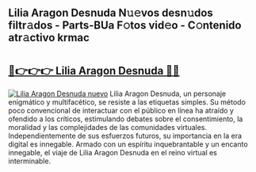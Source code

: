 ## Lilia Aragon Desnuda N𝚞𝚎vos desn𝚞dos filtr𝚊dos - Parts-BUa F𝚘tos vid𝚎o - C𝚘ntenido atr𝚊ctivo krmac

# <h2><a href="http://mb2sg8l.tromn.icu/?c=Lilia+Aragon+Desnuda">🔗👉👉👉 Lilia Aragon Desnuda 🔗🔗</a></h2>

[![Lilia Aragon Desnuda nuevo](https://i.imgur.com/pEAQMta.gif)](http://mb2sg8l.tromn.icu/?c=Lilia+Aragon+Desnuda)
Lilia Aragon Desnuda, un personaje enigmático y multifacético, se resiste a las etiquetas simples. Su método poco convencional de interactuar con el público en línea ha atraído y ofendido a los críticos, estimulando debates sobre el consentimiento, la moralidad y las complejidades de las comunidades virtuales. Independientemente de sus esfuerzos futuros, su importancia en la era digital es innegable. Armado con un espíritu inquebrantable y un encanto innegable, el viaje de Lilia Aragon Desnuda en el reino virtual es interminable.
